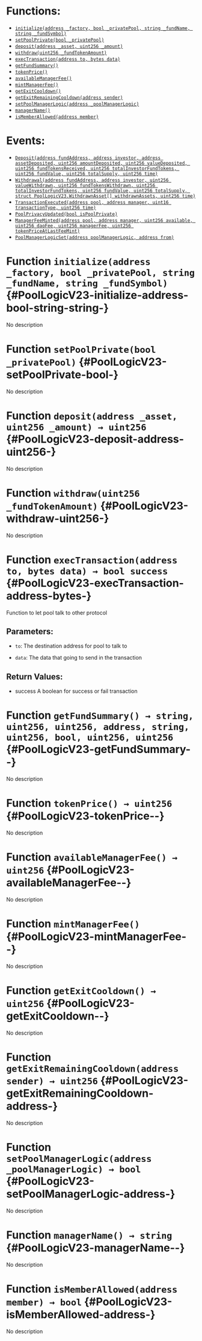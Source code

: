 

# Functions:
- [`initialize(address _factory, bool _privatePool, string _fundName, string _fundSymbol)`](#PoolLogicV23-initialize-address-bool-string-string-)
- [`setPoolPrivate(bool _privatePool)`](#PoolLogicV23-setPoolPrivate-bool-)
- [`deposit(address _asset, uint256 _amount)`](#PoolLogicV23-deposit-address-uint256-)
- [`withdraw(uint256 _fundTokenAmount)`](#PoolLogicV23-withdraw-uint256-)
- [`execTransaction(address to, bytes data)`](#PoolLogicV23-execTransaction-address-bytes-)
- [`getFundSummary()`](#PoolLogicV23-getFundSummary--)
- [`tokenPrice()`](#PoolLogicV23-tokenPrice--)
- [`availableManagerFee()`](#PoolLogicV23-availableManagerFee--)
- [`mintManagerFee()`](#PoolLogicV23-mintManagerFee--)
- [`getExitCooldown()`](#PoolLogicV23-getExitCooldown--)
- [`getExitRemainingCooldown(address sender)`](#PoolLogicV23-getExitRemainingCooldown-address-)
- [`setPoolManagerLogic(address _poolManagerLogic)`](#PoolLogicV23-setPoolManagerLogic-address-)
- [`managerName()`](#PoolLogicV23-managerName--)
- [`isMemberAllowed(address member)`](#PoolLogicV23-isMemberAllowed-address-)

# Events:
- [`Deposit(address fundAddress, address investor, address assetDeposited, uint256 amountDeposited, uint256 valueDeposited, uint256 fundTokensReceived, uint256 totalInvestorFundTokens, uint256 fundValue, uint256 totalSupply, uint256 time)`](#PoolLogicV23-Deposit-address-address-address-uint256-uint256-uint256-uint256-uint256-uint256-uint256-)
- [`Withdrawal(address fundAddress, address investor, uint256 valueWithdrawn, uint256 fundTokensWithdrawn, uint256 totalInvestorFundTokens, uint256 fundValue, uint256 totalSupply, struct PoolLogicV23.WithdrawnAsset[] withdrawnAssets, uint256 time)`](#PoolLogicV23-Withdrawal-address-address-uint256-uint256-uint256-uint256-uint256-struct-PoolLogicV23-WithdrawnAsset---uint256-)
- [`TransactionExecuted(address pool, address manager, uint16 transactionType, uint256 time)`](#PoolLogicV23-TransactionExecuted-address-address-uint16-uint256-)
- [`PoolPrivacyUpdated(bool isPoolPrivate)`](#PoolLogicV23-PoolPrivacyUpdated-bool-)
- [`ManagerFeeMinted(address pool, address manager, uint256 available, uint256 daoFee, uint256 managerFee, uint256 tokenPriceAtLastFeeMint)`](#PoolLogicV23-ManagerFeeMinted-address-address-uint256-uint256-uint256-uint256-)
- [`PoolManagerLogicSet(address poolManagerLogic, address from)`](#PoolLogicV23-PoolManagerLogicSet-address-address-)


# Function `initialize(address _factory, bool _privatePool, string _fundName, string _fundSymbol)` {#PoolLogicV23-initialize-address-bool-string-string-}
No description






# Function `setPoolPrivate(bool _privatePool)` {#PoolLogicV23-setPoolPrivate-bool-}
No description






# Function `deposit(address _asset, uint256 _amount) → uint256` {#PoolLogicV23-deposit-address-uint256-}
No description




# Function `withdraw(uint256 _fundTokenAmount)` {#PoolLogicV23-withdraw-uint256-}
No description






# Function `execTransaction(address to, bytes data) → bool success` {#PoolLogicV23-execTransaction-address-bytes-}
Function to let pool talk to other protocol


## Parameters:
- `to`: The destination address for pool to talk to

- `data`: The data that going to send in the transaction


## Return Values:
- success A boolean for success or fail transaction


# Function `getFundSummary() → string, uint256, uint256, address, string, uint256, bool, uint256, uint256` {#PoolLogicV23-getFundSummary--}
No description




# Function `tokenPrice() → uint256` {#PoolLogicV23-tokenPrice--}
No description






# Function `availableManagerFee() → uint256` {#PoolLogicV23-availableManagerFee--}
No description






# Function `mintManagerFee()` {#PoolLogicV23-mintManagerFee--}
No description






# Function `getExitCooldown() → uint256` {#PoolLogicV23-getExitCooldown--}
No description




# Function `getExitRemainingCooldown(address sender) → uint256` {#PoolLogicV23-getExitRemainingCooldown-address-}
No description




# Function `setPoolManagerLogic(address _poolManagerLogic) → bool` {#PoolLogicV23-setPoolManagerLogic-address-}
No description








# Function `managerName() → string` {#PoolLogicV23-managerName--}
No description




# Function `isMemberAllowed(address member) → bool` {#PoolLogicV23-isMemberAllowed-address-}
No description





